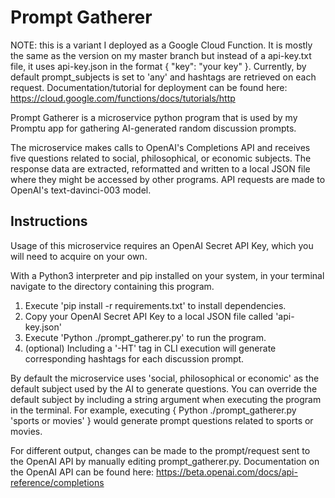 # Prompt Gatherer

NOTE: this is a variant I deployed as a Google Cloud Function. It is mostly the same as the version on my master branch but instead of a api-key.txt file, it uses api-key.json in the format { "key": "your key" }. Currently, by default prompt_subjects is set to 'any' and hashtags are retrieved on each request.
Documentation/tutorial for deployment can be found here: https://cloud.google.com/functions/docs/tutorials/http 


Prompt Gatherer is a microservice python program that is used by my Promptu app for gathering AI-generated random discussion prompts. 

The microservice makes calls to OpenAI's Completions API and receives five questions related to social, philosophical, or economic subjects. The response 
data are extracted, reformatted and written to a local JSON file where they might be accessed by other programs. API requests are made to OpenAI's text-davinci-003 model. 


## Instructions

Usage of this microservice requires an OpenAI Secret API Key, which you will need to acquire on your own.

With a Python3 interpreter and pip installed on your system, in your terminal navigate to the directory containing this program. 
1. Execute 'pip install -r requirements.txt' to install dependencies.
2. Copy your OpenAI Secret API Key to a local JSON file called 'api-key.json'
3. Execute 'Python ./prompt_gatherer.py' to run the program.
4. (optional) Including a '-HT' tag in CLI execution will generate corresponding hashtags for each discussion prompt.

By default the microservice uses 'social, philosophical or economic' as the default subject used by the AI to generate questions.
You can override the default subject by including a string argument when executing the program in the terminal.
For example, executing { Python ./prompt_gatherer.py 'sports or movies' } would generate prompt questions related to sports or movies.

For different output, changes can be made to the prompt/request sent to the OpenAI API by manually editing prompt_gatherer.py.
Documentation on the OpenAI API can be found here: https://beta.openai.com/docs/api-reference/completions

